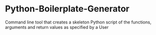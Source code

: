 Python-Boilerplate-Generator
============================

Command line tool that creates a skeleton Python script of the functions, arguments and return values as specified by a User
